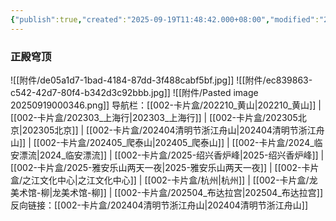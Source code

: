 ```yaml
---
{"publish":true,"created":"2025-09-19T11:48:42.000+08:00","modified":"2025-09-19T11:48:42.000+08:00","cssclasses":""}
---
```


### 正殿穹顶
![[附件/de05a1d7-1bad-4184-87dd-3f488cabf5bf.jpg]]
![[附件/ec839863-c542-42d7-80f4-b342d3c92bbb.jpg]]
![[附件/Pasted image 20250919000346.png]]
导航栏：[[002-卡片盒/202210_黄山\|202210_黄山]] | [[002-卡片盒/202303_上海行\|202303_上海行]] | [[002-卡片盒/202305北京\|202305北京]] | [[002-卡片盒/202404清明节浙江舟山\|202404清明节浙江舟山]] | [[002-卡片盒/202405_爬泰山\|202405_爬泰山]] | [[002-卡片盒/2024_临安漂流\|2024_临安漂流]] | [[002-卡片盒/2025-绍兴香炉峰\|2025-绍兴香炉峰]] | [[002-卡片盒/2025-雅安乐山两天一夜\|2025-雅安乐山两天一夜]] | [[002-卡片盒/之江文化中心\|之江文化中心]] | [[002-卡片盒/杭州\|杭州]] | [[002-卡片盒/龙美术馆-柳\|龙美术馆-柳]] | [[002-卡片盒/202504_布达拉宫\|202504_布达拉宫]]  
反向链接：[[002-卡片盒/202404清明节浙江舟山\|202404清明节浙江舟山]]